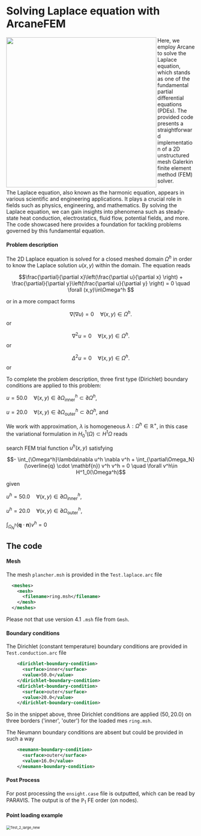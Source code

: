 # Solving Laplace equation with ArcaneFEM #
<img align="left" width="400" src="https://github.com/arcaneframework/arcanefem/assets/52162083/be3d2ea6-bfb7-42d9-b82e-a62509a498f8" />


Here, we employ Arcane to solve the Laplace equation, which stands as one of the fundamental partial differential equations (PDEs). The provided code presents a straightforward implementation of a 2D unstructured mesh Galerkin finite element method (FEM) solver.

The Laplace equation, also known as the harmonic equation, appears in various scientific and engineering applications. It plays a crucial role in fields such as physics, engineering, and mathematics. By solving the Laplace equation, we can gain insights into phenomena such as steady-state heat conduction, electrostatics, fluid flow, potential fields, and more. The code showcased here provides a foundation for tackling problems governed by this fundamental equation.


#### Problem description ####

The 2D Laplace equation is solved for a closed meshed domain $\Omega^h$ in order to know the Laplace solution $u(x,y)$ within the domain. The equation reads

$$\frac{\partial}{\partial x}\left(\frac{\partial u}{\partial x} \right) + \frac{\partial}{\partial y}\left(\frac{\partial u}{\partial y} \right) = 0  \quad \forall (x,y)\in\Omega^h $$

or in a more compact forms

$$\nabla(\nabla u)= 0 \quad \forall (x,y)\in\Omega^h.$$ or

$$\nabla^2 u= 0 \quad \forall (x,y)\in\Omega^h.$$ or

$$\Delta^2 u= 0 \quad \forall (x,y)\in\Omega^h.$$ or

To complete the problem description,  three first type (Dirichlet) boundary conditions are applied to this problem:

$u = 50.0 \quad \forall(x,y)\in\partial\Omega^h_{\text{inner}}\subset\partial \Omega^h,$

$u = 20.0 \quad \forall(x,y)\in\partial\Omega^h_{\text{outer}}\subset\partial \Omega^h,$ and

We work with approximation, $\lambda$ is homogeneous $\lambda : \Omega^h \in \mathbb{R}^{+}$, in this case  the variational formulation in $H^1_{0}(\Omega) \subset H^1{\Omega}$  reads

search FEM trial function $u^h(x,y)$ satisfying

$$- \int_{\Omega^h}\lambda\nabla u^h \nabla  v^h + \int_{\partial\Omega_N} (\overline{q} \cdot \mathbf{n}) v^h v^h = 0 \quad \forall v^h\in H^1_0(\Omega^h)$$

given

$u^h=50.0 \quad \forall (x,y)\in\partial\Omega^h_{\text{inner}}$,

$u^h=20.0 \quad \forall (x,y)\in\partial\Omega^h_{\text{outer}}$,

$\int_{\Omega^h_{{N}}}(\mathbf{q} \cdot \mathbf{n}) v^h=0$

## The code ##

#### Mesh ####

The mesh `plancher.msh` is provided in the `Test.laplace.arc` file

```xml
  <meshes>
    <mesh>
      <filename>ring.msh</filename>
    </mesh>
  </meshes>
```

Please not that use version 4.1 `.msh` file from `Gmsh`.

#### Boundary conditions ####

The Dirichlet (constant temperature) boundary conditions  are provided in `Test.conduction.arc` file

```xml
    <dirichlet-boundary-condition>
      <surface>inner</surface>
      <value>50.0</value>
    </dirichlet-boundary-condition>
    <dirichlet-boundary-condition>
      <surface>outer</surface>
      <value>20.0</value>
    </dirichlet-boundary-condition>
```

So in the snippet above, three Dirichlet conditions are applied ($50, 20.0$)  on three borders ('inner', 'outer') for the loaded mes `ring.msh`.

The Neumann  boundary conditions  are absent but could be provided in such a way

```xml
    <neumann-boundary-condition>
      <surface>outer</surface>
      <value>16.0</value>
    </neumann-boundary-condition>
```



#### Post Process ####

For post processing the `ensight.case` file is outputted, which can be read by PARAVIS. The output is of the $\mathbb{P}_1$ FE order (on nodes).

####  Point loading example ####

<img src="https://github.com/arcaneframework/arcanefem/assets/52162083/979b2bd6-9e54-4fae-b6d7-f2b5a232b4dc" alt="Test_2_large_new" style="zoom:67%;" />


